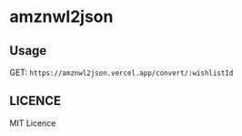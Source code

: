 # amznwl2json

## Usage
GET: `https://amznwl2json.vercel.app/convert/:wishlistId`

## LICENCE
MIT Licence